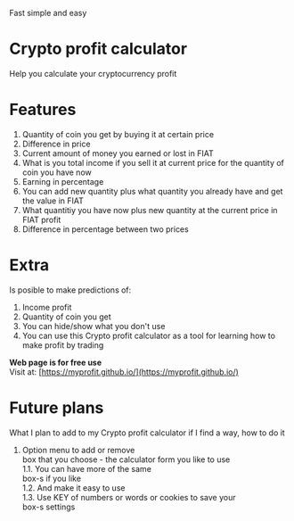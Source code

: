 Fast simple and easy
# Crypto profit calculator
Help you calculate your cryptocurrency profit

# Features
1.  Quantity of coin you get by buying it at certain price
2.  Difference in price
3.  Current amount of money you earned or lost in FIAT
4.  What is you total income if you sell it at current price for the quantity of coin you have now
5.  Earning in percentage
6.  You can add new quantity plus what quantity you already have and get the value in FIAT
7.  What quantitiy you have now plus new quantity at the current price in FIAT profit
8.  Difference in percentage between two prices

# Extra
Is posible to make predictions of:
1.  Income profit
2.  Quantity of coin you get
3.  You can hide/show what you don't use
4.  You can use this Crypto profit calculator as a tool for learning how to make profit by trading

<b>Web page is for free use</b><br>
Visit at: [https://myprofit.github.io/](https://myprofit.github.io/)

# Future plans
What I plan to add to my Crypto profit calculator if I find a way, how to do it
1.  Option menu to add or remove <div> box that you choose - the calculator form you like to use<br>
1.1. You can have more of the same <div> box-s if you like<br>
1.2. And make it easy to use<br>
1.3. Use KEY of numbers or words or cookies to save your <div> box-s settings
